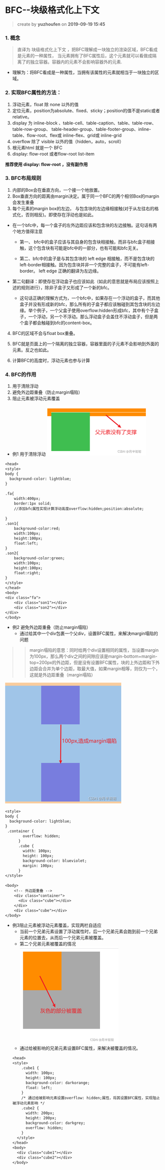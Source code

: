 BFC--块级格式化上下文
==
> create by **yuzhoufen** on **2019-09-19 15:45**

### 1. 概念
> 直译为 块级格式化上下文 ，把BFC理解成一块独立的渲染区域，BFC看成是元素的一种属性， 当元素拥有了BFC属性后，这个元素就可以看做成隔离了的独立容器。容器内的元素不会影响容器外的元素.

* 理解为：将BFC看成是一种属性，当拥有该属性的元素就相当于一块独立的区域。
### 2. 实现BFC属性的方法：
1. 浮动元素，float 除 none 以外的值
2. 定位元素，position为absolute、fixed、sticky；position的值不是static或者relative。
3. display 为 inline-block 、table-cell、table-caption、table、table-row、table-row-group、
        table-header-group、table-footer-group、inline-table、flow-root、flex或 inline-flex、grid或 inline-grid
4. overflow 除了 visible 以外的值（hidden，auto，scroll）
5. 根元素html 就是一个 BFC
6. display: flow-root 或者flow-root list-item

**推荐使用 display: flow-root ，没有副作用**
### 3. BFC布局规则
1. 内部的Box会在垂直方向，一个接一个地放置。
2. Box垂直方向的距离由margin决定。属于同一个BFC的两个相邻Box的margin会发生重叠
3. 每个元素的margin box的左边， 与包含块的左边缘相接触(对于从左往右的格式化，否则相反)。即使存在浮动也是如此。

* 在一个bfc中，每一个盒子的左外边距应该和包含块的左边接触。这句话有两个地方值得注意
  * 第一、 bfc中的盒子应该与其自身的包含块相接触，而非与bfc盒子相接触，这个包含块有可能是bfc中的一部分，也有可能和bfc无关。

  * 第二、bfc中的盒子是与其包含块的 left edge 相接触，而不是包含块的left-border相接触。因为包含块并非一个完整的盒子，不可能有left-border。 left edge 正确的翻译为左边缘。
* 第二句翻译：即使存在浮动盒子也应该如此（如此的意思就是布局应该按照上述的规则进行），除非子盒子又形成了一个新的bfc。

  * 这句话正确的理解方式为，一个bfc中，如果存在一个浮动的盒子，而其他盒子并没有形成新的bfc，那么所有的子盒子都应该触碰到其包含块的左边缘。举个例子，一个父盒子使用overflow:hidden形成bfc，其中有个子盒子，一个浮动，另一个不浮动。那么浮动盒子会盖住不浮动盒子，但是两个盒子都会触碰到bfc的content-box。

4. BFC的区域不会与float box重叠。

5. BFC就是页面上的一个隔离的独立容器，容器里面的子元素不会影响到外面的元素。反之也如此。

6. 计算BFC的高度时，浮动元素也参与计算

### 4. BFC的作用
1. 用于清除浮动
2. 避免外边距重叠（防止margin塌陷）
3. 阻止元素被浮动元素覆盖

* 例1 用于清除浮动
![清除浮动](./img/calFloatDivHeight.png) 
```
<head>
<style>
body {
  background-color: lightblue;
}

.fa{
	width:400px;
    border:1px solid;    
    //添加bfc属性实现计算浮动高度overflow:hidden;position:absolute;
    
}
.son1{
	background-color:red;
    width:100px;
    height:100px;
    float:left;
}
.son2{
	background-color:green;
    width:100px;
    height:100px;
    float:right;
}
</style>
</head>
<body>
<div class="fa">
	<div class="son1"></div>
    <div class="son2"></div>
</div>
</body>
```
* 例2 避免外边距重叠（防止margin塌陷）
    * 通过给其中一个div包裹一个父div，设置BFC属性，来解决margin塌陷的问题
>>margin塌陷的意思：同时给两个div设置相同的属性，当设置margin为100px，那么两个div之间的间隙应该是margin-bottom+margin-top=200px的外边距，但是没有设置BFC属性，块的上外边距和下外边距会合并为单个边距，取最大值，如果margin相等，则仅为一个，这就是外边距重叠（margin塌陷）
    
![避免外边距重叠](./img/marginReCover.png)
```
<style>
body {
  background-color: lightblue;
}
 .container {
        overflow: hidden;
      }
      .cube {
        width: 100px;
        height: 100px;
        background-color: blueviolet;
        margin: 100px;
      }
</style>

<body>
    <!-- 外边距重叠 -->
    <div class="container">
      <div class="cube"></div>
    </div>
    <div class="cube"></div>
</body>
```
* 例3阻止元素被浮动元素覆盖，实现两栏自适应
  * 当前一个兄弟元素设置了浮动属性时，后一个兄弟元素会跑到前一个兄弟元素的位置去，从而后一个兄弟元素被覆盖。
  * 第二个兄弟元素被覆盖的情况
  ![阻止元素被浮动元素覆盖](./img/floatDivCoverDiv.png)
  *  通过给被影响的兄弟元素设置BFC属性，来解决被覆盖的情况。
  ```
  <head>
  <style>
      .cube1 {
        width: 100px;
        height: 100px;
        background-color: darkorange;
        float: left;
      }
      /* 通过给被影响元素设置overflow: hidden;属性，将其设置BFC属性，实现阻止被浮动元素影响 */
      .cube2 {
        width: 200px;
        height: 200px;
        background-color: darkgrey;
        overflow: hidden;
      }
    </style>
  </head>
  <body>
    <div class="cube1"></div>
    <div class="cube2"></div>
  </body>
  ```